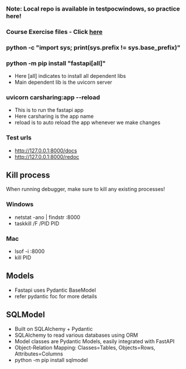 ### Note: Local repo is available in testpocwindows, so practice here!

### Course Exercise files - Click [here](https://onedrive.live.com/?id=3898028b57e6ceb7%210%5EL0xpdmVGb2xkZXJzL0Rlc2t0b3AvUmFrZXNoX0RvY3MvU3R1ZHlfTWF0ZXJpYWxzL1Byb2dyYW1taW5nL1B5dGhvbi9mYXN0YXBpLWZ1bmRhbWVudGFscy1yZWluZGVydA&cid=3898028B57E6CEB7)

### python -c "import sys; print(sys.prefix != sys.base_prefix)"
### python -m pip install "fastapi[all]"
- Here [all] indicates to install all dependent libs<br>
- Main dependent lib is the uvicorn server

### uvicorn carsharing:app --reload
- This is to run the fastapi app
- Here carsharing is the app name
- reload is to auto reload the app whenever we make changes<br>

### Test urls
- http://127.0.0.1:8000/docs
- http://127.0.0.1:8000/redoc

## Kill process
When running debugger, make sure to kill any existing processes!
### Windows
- netstat -ano | findstr :8000
- taskkill /F /PID PID
### Mac
- lsof -i :8000
- kill PID

## Models
- Fastapi uses Pydantic BaseModel
- refer pydantic foc for more details

## SQLModel
- Built on SQLAlchemy + Pydantic
- SQLAlchemy to read various databases using ORM
- Model classes are Pydantic Models, easily integrated with FastAPI
- Object-Relation Mapping: Classes=Tables, Objects=Rows, Attributes=Columns
- python -m pip install sqlmodel
